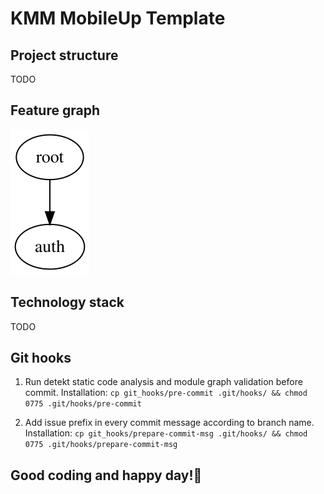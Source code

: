 # KMM MobileUp Template

## Project structure
TODO

## Feature graph
<img src="shared/module_graph/modules.svg">

## Technology stack
TODO

## Git hooks
1. Run detekt static code analysis and module graph validation before commit. Installation:
`cp git_hooks/pre-commit .git/hooks/ && chmod 0775 .git/hooks/pre-commit`

2. Add issue prefix in every commit message according to branch name. Installation:
`cp git_hooks/prepare-commit-msg .git/hooks/ && chmod 0775 .git/hooks/prepare-commit-msg`

## Good coding and happy day!🤘
